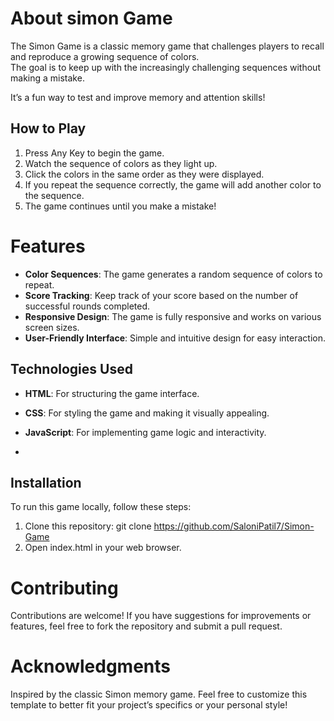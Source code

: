 # About simon Game
The Simon Game is a classic memory game that challenges players to recall and reproduce a growing sequence of colors.  
The goal is to keep up with the increasingly challenging sequences without making a mistake.

It’s a fun way to test and improve memory and attention skills!
## How to Play
1. Press Any Key to begin the game.
2. Watch the sequence of colors as they light up.
3. Click the colors in the same order as they were displayed.
4. If you repeat the sequence correctly, the game will add another color to the sequence.
5. The game continues until you make a mistake!


# Features

- **Color Sequences**: The game generates a random sequence of colors  to repeat.
- **Score Tracking**: Keep track of your score based on the number of successful rounds completed.
- **Responsive Design**: The game is fully responsive and works on various screen sizes.
- **User-Friendly Interface**: Simple and intuitive design for easy interaction.

## Technologies Used

- **HTML**: For structuring the game interface.
- **CSS**: For styling the game and making it visually appealing.
- **JavaScript**: For implementing game logic and interactivity.

- 
## Installation

To run this game locally, follow these steps:

1. Clone this repository:
   git clone https://github.com/SaloniPatil7/Simon-Game
2. Open index.html in your web browser.

# Contributing
Contributions are welcome! If you have suggestions for improvements or features, feel free to fork the repository and submit a pull request.


# Acknowledgments
Inspired by the classic Simon memory game.
Feel free to customize this template to better fit your project’s specifics or your personal style!



